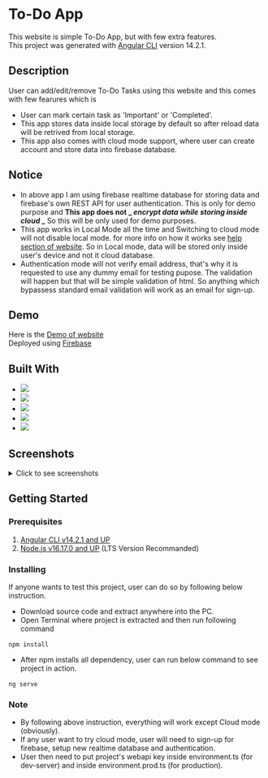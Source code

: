 # To-Do App

This website is simple To-Do App, but with few extra features.
<br>
This project was generated with [Angular CLI](https://github.com/angular/angular-cli) version 14.2.1.

## Description
User can add/edit/remove To-Do Tasks using this website and this comes with few fearures which is

* User can mark certain task as 'Important' or 'Completed'.
* This app stores data inside local storage by default so after reload data will be retrived from local storage.
* This app also comes with cloud mode support, where user can create account and store data into firebase database.

## Notice

* In above app I am using firebase realtime database for storing data and firebase's own REST API for user authentication.
This is only for demo purpose and **This app does not _ _encrypt data while storing inside cloud_ _** So this will be only used for demo purposes.
* This app works in Local Mode all the time and Switching to cloud mode will not disable local mode. for more info on how it works see
[help section of website](https://todoapp-ee61f.web.app/modeshelp). So in Local mode, data will be stored only inside user's device and not it cloud database.
* Authentication mode will not verify email address, that's why it is requested to use any dummy email for testing pupose. The validation will happen but that will be simple validation of html. So anything which bypassess standard email validation will work as an email for sign-up.

## Demo

Here is the [Demo of website](https://todoapp-ee61f.web.app/) 
<br>
Deployed using [Firebase](https://firebase.google.com/)

## Built With

* <img src="https://img.shields.io/badge/Angular-DD0031?style=for-the-badge&logo=angular&logoColor=white" />
* <img src="https://img.shields.io/badge/Firebase-039BE5?style=for-the-badge&logo=Firebase&logoColor=white" />  
* <img src="https://img.shields.io/badge/Bootstrap-563D7C?style=for-the-badge&logo=bootstrap&logoColor=whitw" />
* <img src="https://img.shields.io/badge/HTML5%20-%23e34f26.svg?&style=for-the-badge&logo=html5&logoColor=white" />
* <img src="https://img.shields.io/badge/CSS3-1572B6?&style=for-the-badge&logo=css3&logoColor=white" />

## Screenshots
<details>
  <summary>Click to see screenshots</summary>
  <br>
  <img src='/src/assets/todohome.png' />
  <img src='/src/assets/auth.png' />
  <img src='/src/assets/modeshelp.png' />
  <img src='/src/assets/taskadded.png' />
</details>

## Getting Started

### Prerequisites

1) [Angular CLI v14.2.1 and UP](https://angular.io/)
2) [Node.js v16.17.0 and UP](https://nodejs.org/en/) (LTS Version Recommanded)

### Installing

If anyone wants to test this project, user can do so by following below instruction.

* Download source code and extract anywhere into the PC.
* Open Terminal where project is extracted and then run following command 
```
npm install 
```
* After npm installs all dependency, user can run below command to see project in action.
```
ng serve
```

### Note

* By following above instruction, everything will work except Cloud mode (obviously). 
* If any user want to try cloud mode, user will need to sign-up for firebase, setup new realtime database and authentication.
* User then need to put project's webapi key inside environment.ts (for dev-server) and inside environment.prod.ts (for production).
